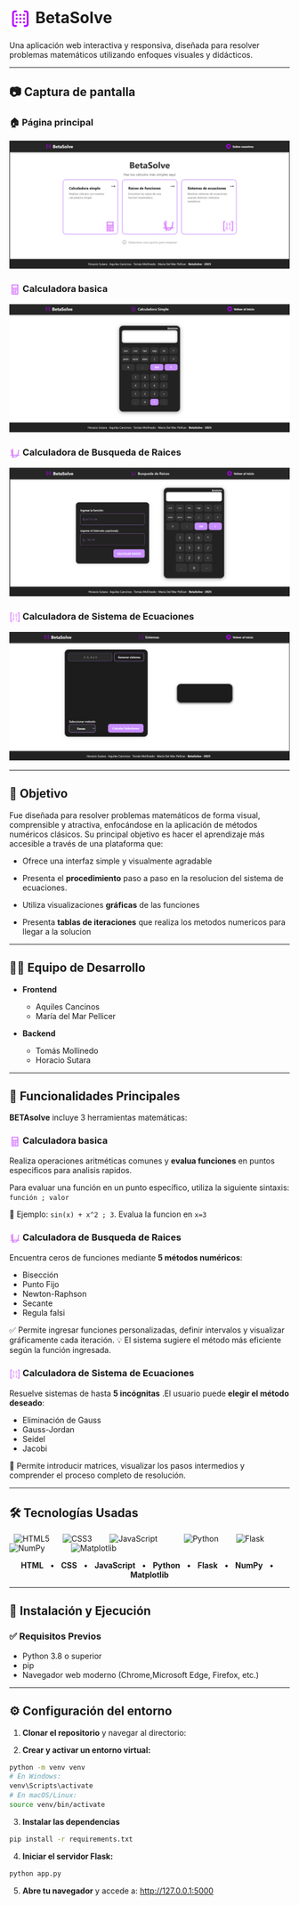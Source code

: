<h1>
  <img src="app/static/Image/icono-logo.svg" alt="BETAsolve Logo" width="40" style="vertical-align: middle;"/>
  BetaSolve
</h1>

Una aplicación web interactiva y responsiva, diseñada para resolver problemas matemáticos utilizando enfoques visuales y didácticos.

---
## 📷 Captura de pantalla

### 🏠 Página principal
![Inicio](app/static/Image/screen.png)

<h3>
  <img src="app/static/Image/calculadora-icono.svg" alt="Calcluadora basica Logo" width="20" style="vertical-align: middle;"/>
  Calculadora basica
</h3>

![Calculadora](app/static/Image/screen_calculadora.png)
<h3>
  <img src="app/static/Image/funcion-icono.svg" alt="Calculadora raices Logo" width="20" style="vertical-align: middle;"/>
  Calculadora de Busqueda de Raices
</h3>

![Raices](app/static/Image/screen_raices.png)
<h3>
  <img src="app/static/Image/matriz-icono.svg" alt="Calculadora matrices Logo" width="20" style="vertical-align: middle;"/>
  Calculadora de Sistema de Ecuaciones
</h3>

![Sistemas](app/static/Image/screen_sistema.png)

---
## 🎯 Objetivo

Fue diseñada para resolver problemas matemáticos de forma visual, comprensible y atractiva, enfocándose en la aplicación de métodos numéricos clásicos.
Su principal objetivo es hacer el aprendizaje más accesible a través de una plataforma que:

- Ofrece una interfaz simple y visualmente agradable

- Presenta el **procedimiento** paso a paso en la resolucion del sistema de ecuaciones.

- Utiliza visualizaciones **gráficas** de las funciones

- Presenta **tablas de iteraciones** que realiza los metodos numericos para llegar a la solucion
---

## 👨‍💻 Equipo de Desarrollo

- **Frontend**
  - Aquiles Cancinos
  - María del Mar Pellicer

- **Backend**
  - Tomás Mollinedo
  - Horacio Sutara

---

##  🧠 Funcionalidades Principales

**BETAsolve** incluye 3 herramientas matemáticas:

<h3>
  <img src="app/static/Image/calculadora-icono.svg" alt="Calcluadora basica Logo" width="20" style="vertical-align: middle;"/>
  Calculadora basica
</h3>

Realiza operaciones aritméticas comunes y **evalua funciones** en puntos especificos para analisis rapidos.

Para evaluar una función en un punto específico, utiliza la siguiente sintaxis:
`función ; valor`

🔹 Ejemplo: `sin(x) + x^2 ; 3`. Evalua la funcion en `x=3`

<h3>
  <img src="app/static/Image/funcion-icono.svg" alt="Calculadora raices Logo" width="20" style="vertical-align: middle;"/>
  Calculadora de Busqueda de Raices
</h3>

Encuentra ceros de funciones mediante **5 métodos numéricos**:
  - Bisección
  - Punto Fijo
  - Newton-Raphson
  - Secante
  - Regula falsi

✅ Permite ingresar funciones personalizadas, definir intervalos y visualizar gráficamente cada iteración.
💡 El sistema sugiere el método más eficiente según la función ingresada.
<h3>
  <img src="app/static/Image/matriz-icono.svg" alt="Calculadora matrices Logo" width="20" style="vertical-align: middle;"/>
  Calculadora de Sistema de Ecuaciones
</h3>

Resuelve sistemas de hasta **5 incógnitas** .El usuario puede **elegir el método deseado**:
  - Eliminación de Gauss
  - Gauss-Jordan
  - Seidel
  - Jacobi

📌 Permite introducir matrices, visualizar los pasos intermedios y comprender el proceso completo de resolución.

---

## 🛠️ Tecnologías Usadas

<p>
  &nbsp;&nbsp;<img src="https://cdn.jsdelivr.net/gh/devicons/devicon/icons/html5/html5-original.svg" width="40" title="HTML5"/>&nbsp;&nbsp;&nbsp;&nbsp;&nbsp;
  <img src="https://cdn.jsdelivr.net/gh/devicons/devicon/icons/css3/css3-original.svg" width="40" title="CSS3"/>&nbsp;&nbsp;&nbsp;&nbsp;&nbsp;&nbsp;&nbsp;
  <img src="https://cdn.jsdelivr.net/gh/devicons/devicon/icons/javascript/javascript-original.svg" width="40" title="JavaScript"/>&nbsp;&nbsp;&nbsp;&nbsp;&nbsp;&nbsp;&nbsp;&nbsp;&nbsp;&nbsp;&nbsp;
  <img src="https://cdn.jsdelivr.net/gh/devicons/devicon/icons/python/python-original.svg" width="40" title="Python"/>&nbsp;&nbsp;&nbsp;&nbsp;&nbsp;&nbsp;&nbsp;
  <img src="https://cdn.jsdelivr.net/gh/devicons/devicon/icons/flask/flask-original.svg" width="40" title="Flask"/>&nbsp;&nbsp;&nbsp;&nbsp;&nbsp;&nbsp;
  <img src="https://cdn.jsdelivr.net/gh/devicons/devicon/icons/numpy/numpy-original.svg" width="40" title="NumPy"/>&nbsp;&nbsp;&nbsp;&nbsp;&nbsp;&nbsp;&nbsp;&nbsp;&nbsp;&nbsp;&nbsp;
  <img src="https://cdn.jsdelivr.net/gh/devicons/devicon/icons/matplotlib/matplotlib-original.svg" width="40" title="Matplotlib"/>&nbsp;&nbsp;&nbsp;&nbsp;&nbsp;&nbsp;
</p>

<p align="center">
  <b>HTML</b> &nbsp; • &nbsp;
  <b>CSS</b> &nbsp; • &nbsp;
  <b>JavaScript</b> &nbsp; • &nbsp;
  <b>Python</b> &nbsp; • &nbsp;
  <b>Flask</b> &nbsp; • &nbsp;
  <b>NumPy</b> &nbsp; • &nbsp;
  <b>Matplotlib</b>
</p>

---

## 🔧 Instalación y Ejecución

### ✅ Requisitos Previos

- Python 3.8 o superior
- pip
- Navegador web moderno (Chrome,Microsoft Edge, Firefox, etc.)

---

## ⚙️ Configuración del entorno

1. **Clonar el repositorio** y navegar al directorio:

2. **Crear y activar un entorno virtual:**
```bash
python -m venv venv
# En Windows:
venv\Scripts\activate
# En macOS/Linux:
source venv/bin/activate
```
3. **Instalar las dependencias**
```bash
pip install -r requirements.txt
```
4. **Iniciar el servidor Flask:**
```bash
python app.py
```
5. **Abre tu navegador** y accede a: http://127.0.0.1:5000

